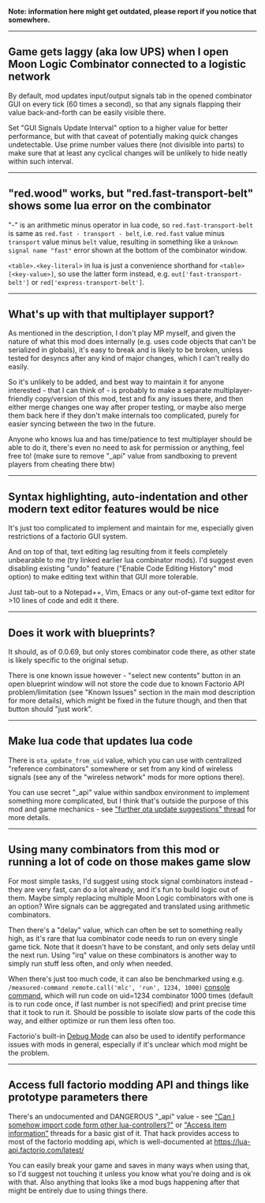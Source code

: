 **Note: information here might get outdated, please report if you notice that somewhere.**

----------

## Game gets laggy (aka low UPS) when I open Moon Logic Combinator connected to a logistic network

By default, mod updates input/output signals tab in the opened combinator GUI on every tick (60 times a second), so that any signals flapping their value back-and-forth can be easily visible there.

Set "GUI Signals Update Interval" option to a higher value for better performance, but with that caveat of potentially making quick changes undetectable.
Use prime number values there (not divisible into parts) to make sure that at least any cyclical changes will be unlikely to hide neatly within such interval.

----------

## "red.wood" works, but "red.fast-transport-belt" shows some lua error on the combinator

"-" is an arithmetic minus operator in lua code, so `red.fast-transport-belt` is same as `red.fast - transport - belt`, i.e. `red.fast` value minus `transport` value minus `belt` value, resulting in something like a `Unknown signal name "fast"` error shown at the bottom of the combinator window.

`<table>.<key-literal>` in lua is just a convenience shorthand for `<table>[<key-value>]`, so use the latter form instead, e.g. `out['fast-transport-belt']` or `red['express-transport-belt']`.

----------

## What's up with that multiplayer support?

As mentioned in the description, I don't play MP myself, and given the nature of what this mod does internally (e.g. uses code objects that can't be serialized in globals), it's easy to break and is likely to be broken, unless tested for desyncs after any kind of major changes, which I can't really do easily.

So it's unlikely to be added, and best way to maintain it for anyone interested - that I can think of - is probably to make a separate multiplayer-friendly copy/version of this mod, test and fix any issues there, and then either merge changes one way after proper testing, or maybe also merge them back here if they don't make internals too complicated, purely for easier syncing between the two in the future.

Anyone who knows lua and has time/patience to test multiplayer should be able to do it, there's even no need to ask for permission or anything, feel free to!
(make sure to remove "_api" value from sandboxing to prevent players from cheating there btw)

----------

## Syntax highlighting, auto-indentation and other modern text editor features would be nice

It's just too complicated to implement and maintain for me, especially given restrictions of a factorio GUI system.

And on top of that, text editing lag resulting from it feels completely unbearable to me (try linked earlier lua combinator mods).
I'd suggest even disabling existing "undo" feature ("Enable Code Editing History" mod option) to make editing text within that GUI more tolerable.

Just tab-out to a Notepad++, Vim, Emacs or any out-of-game text editor for >10 lines of code and edit it there.

----------

## Does it work with blueprints?

It should, as of 0.0.69, but only stores combinator code there, as other state is likely specific to the original setup.

There is one known issue however - "select new contents" button in an open blueprint window will not store the code due to known Factorio API problem/limitation (see "Known Issues" section in the main mod description for more details), which might be fixed in the future though, and then that button should "just work".

----------

## Make lua code that updates lua code

There is `ota_update_from_uid` value, which you can use with centralized "reference combinators" somewhere or set from any kind of wireless signals (see any of the "wireless network" mods for more options there).

You can use secret "_api" value within sandbox environment to implement something more complicated, but I think that's outside the purpose of this mod and game mechanics - see ["further ota update suggestions" thread](https://mods.factorio.com/mod/Moon_Logic/discussion/5f5c7a5f2348f529f9d07a92) for more details.

----------

## Using many combinators from this mod or running a lot of code on those makes game slow

For most simple tasks, I'd suggest using stock signal combinators instead - they are very fast, can do a lot already, and it's fun to build logic out of them.
Maybe simply replacing multiple Moon Logic combinators with one is an option? Wire signals can be aggregated and translated using arithmetic combinators.

Then there's a "delay" value, which can often be set to something really high, as it's rare that lua combinator code needs to run on every single game tick.
Note that it doesn't have to be constant, and only sets delay until the next run.
Using "irq" value on these combinators is another way to simply run stuff less often, and only when needed.

When there's just too much code, it can also be benchmarked using e.g. `/measured-command remote.call('mlc', 'run', 1234, 1000)` [console command](https://wiki.factorio.com/Console#Scripting_and_cheat_commands), which will run code on uid=1234 combinator 1000 times (default is to run code once, if last number is not specified) and print precise time that it took to run it.
Should be possible to isolate slow parts of the code this way, and either optimize or run them less often too.

Factorio's built-in [Debug Mode](https://wiki.factorio.com/Debug_mode) can also be used to identify performance issues with mods in general, especially if it's unclear which mod might be the problem.

----------

## Access full factorio modding API and things like prototype parameters there

There's an undocumented and DANGEROUS "_api" value - see ["Can I somehow import code form other lua-controllers?"](https://mods.factorio.com/mod/Moon_Logic/discussion/5fd812fd203f61023cd1fba0) or ["Access item information"](https://mods.factorio.com/mod/Moon_Logic/discussion/5f55071254dbb0ecb39e6908) threads for a basic gist of it. That hack provides access to most of the factorio modding api, which is well-documented at https://lua-api.factorio.com/latest/

You can easily break your game and saves in many ways when using that, so I'd suggest not touching it unless you know what you're doing and is ok with that.
Also anything that looks like a mod bugs happening after that might be entirely due to using things there.
